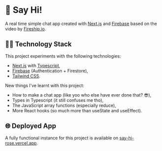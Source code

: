 # 👋 Say Hi!

A real time simple chat app created with [Next.js](https://nextjs.org) and [Firebase](https://firebase.google.com) based on the video by [Fireship.io](https://youtu.be/zQyrwxMPm88).


## 👨‍💻 Technology Stack
This project experiments with the following technologies:
* [Next.js](https://nextjs.org) with [Typescript](https://typescriptlang.org),
* [Firebase](https://firebase.google.com) (Authentication + Firestore),
* [Tailwind CSS](https://tailwindcss.com).

New things I've learnt with this project:
* How to make a chat app (like yoo who else have ever done that? 😎),
* Types in Typescript (it still confuses me tho),
* The JavaScript array functions (especially reduce),
* More React hooks (so much more than useState and useEffect).


## 🌐 Deployed App
A fully functional instance for this project is available on [say-hi-rose.vercel.app](https://say-hi-rose.vercel.app).
